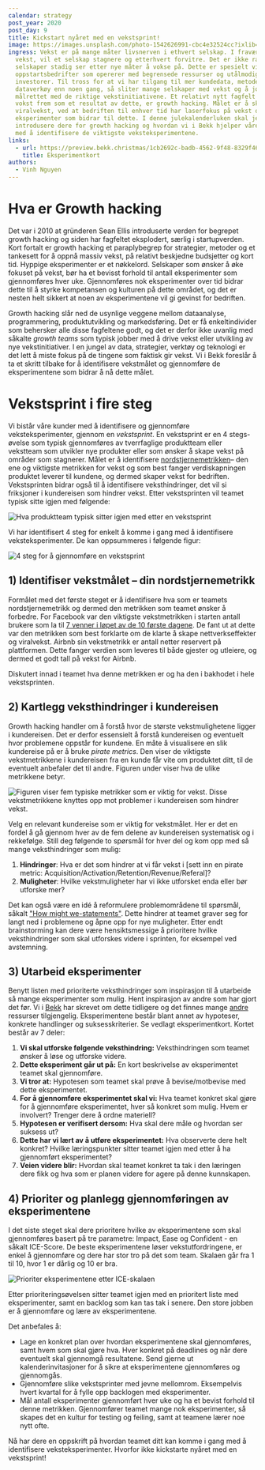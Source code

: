```yaml
---
calendar: strategy
post_year: 2020
post_day: 9
title: Kickstart nyåret med en vekstsprint!
image: https://images.unsplash.com/photo-1542626991-cbc4e32524cc?ixlib=rb-1.2.1&ixid=MXwxMjA3fDB8MHxwaG90by1wYWdlfHx8fGVufDB8fHw%3D&auto=format&fit=crop&w=1949&q=80
ingress: Vekst er på mange måter livsnerven i ethvert selskap. I fraværet av
  vekst, vil et selskap stagnere og etterhvert forvitre. Det er ikke rart at
  selskaper stadig ser etter nye måter å vokse på. Dette er spesielt viktig for
  oppstartsbedrifter som opererer med begrensede ressurser og utålmodige
  investorer. Til tross for at vi har tilgang til mer kundedata, metoder og
  dataverkøy enn noen gang, så sliter mange selskaper med vekst og å jobbe
  målrettet med de riktige vekstinitiativene. Et relativt nytt fagfelt som har
  vokst frem som et resultat av dette, er growth hacking. Målet er å skape
  viralvekst, ved at bedriften til enhver tid har laserfokus på vekst og
  eksperimenter som bidrar til dette. I denne julekalenderluken skal jeg
  introdusere dere for growth hacking og hvordan vi i Bekk hjelper våre kunder
  med å identifisere de viktigste veksteksperimentene.
links:
  - url: https://preview.bekk.christmas/1cb2692c-badb-4562-9f48-8329f46c3b49
    title: Eksperimentkort
authors:
  - Vinh Nguyen
---
```

# **Hva er Growth hacking**

Det var i 2010 at gründeren Sean Ellis introduserte verden for begrepet growth hacking og siden har fagfeltet eksplodert, særlig i startupverden. Kort fortalt er growth hacking et paraplybegrep for strategier, metoder og et tankesett for å oppnå massiv vekst, på relativt beskjedne budsjetter og kort tid. Hyppige eksperimenter er et nøkkelord. Selskaper som ønsker å øke fokuset på vekst, bør ha et bevisst forhold til antall eksperimenter som gjennomføres hver uke. Gjennomføres nok eksperimenter over tid bidrar dette til å styrke kompetansen og kulturen på dette området, og det er nesten helt sikkert at noen av eksperimentene vil gi gevinst for bedriften.

Growth hacking slår ned de usynlige veggene mellom dataanalyse, programmering, produktutvikling og markedsføring. Det er få enkeltindivider som behersker alle disse fagfeltene godt, og det er derfor ikke uvanlig med såkalte *growth teams* som typisk jobber med å drive vekst eller utvikling av nye vekstinitiativer. I en jungel av data, strategier, verktøy og teknologi er det lett å miste fokus på de tingene som faktisk gir vekst. Vi i Bekk foreslår å ta et skritt tilbake for å identifisere vekstmålet og gjennomføre de eksperimentene som bidrar å nå dette målet.

# **Vekstsprint** **i fire steg**

Vi bistår våre kunder med å identifisere og gjennomføre veksteksperimenter, gjennom en *vekstsprint*. En vekstsprint er en 4 stegs-øvelse som typisk gjennomføres av tverrfaglige produktteam eller vekstteam som utvikler nye produkter eller som ønsker å skape vekst på områder som stagnerer. Målet er å identifisere [nordstjernemetrikken](https://blog.growthhackers.com/what-is-a-north-star-metric-b31a8512923f)– den ene og viktigste metrikken for vekst og som best fanger verdiskapningen produktet leverer til kundene, og dermed skaper vekst for bedriften. Vekstsprinten bidrar også til å identifisere veksthindringer, det vil si friksjoner i kundereisen som hindrer vekst. Etter vekstsprinten vil teamet typisk sitte igjen med følgende:

![Hva produktteam typisk sitter igjen med etter en vekstsprint](/assets/01output.png)

Vi har identifisert 4 steg for enkelt å komme i gang med å identifisere veksteksperimenter. De kan oppsummeres i følgende figur:

![4 steg for å gjennomføre en vekstsprint](/assets/02vekstsprint.png)

## **1) Identifiser vekstmålet – din nordstjernemetrikk**

Formålet med det første steget er å identifisere hva som er teamets nordstjernemetrikk og dermed den metrikken som teamet ønsker å forbedre. For Facebook var den viktigste vekstmetrikken i starten antall brukere som la til [7 venner i løpet av de 10 første dagene](https://blog.modeanalytics.com/facebook-aha-moment-simpler-than-you-think/). De fant ut at dette var den metrikken som best forklarte om de klarte å skape nettverkseffekter og viralvekst. Airbnb sin vekstmetrikk er antall netter reservert på plattformen. Dette fanger verdien som leveres til både gjester og utleiere, og dermed et godt tall på vekst for Airbnb.

Diskutert innad i teamet hva denne metrikken er og ha den i bakhodet i hele vekstsprinten.

## **2) Kartlegg veksthindringer i kundereisen**

Growth hacking handler om å forstå hvor de største vekstmulighetene ligger i kundereisen. Det er derfor essensielt å forstå kundereisen og eventuelt hvor problemene oppstår for kundene. En måte å visualisere en slik kundereise på er å bruke *pirate metrics*. Den viser de viktigste vekstmetrikkene i kundereisen fra en kunde får vite om produktet ditt, til de eventuelt anbefaler det til andre. Figuren under viser hva de ulike metrikkene betyr.

![Figuren viser fem typiske metrikker som er viktig for vekst. Disse vekstmetrikkene knyttes opp mot problemer i kundereisen som hindrer vekst.](/assets/03veksthindringer.png)

Velg en relevant kundereise som er viktig for vekstmålet. Her er det en fordel å gå gjennom hver av de fem delene av kundereisen systematisk og i rekkefølge. Still deg følgende to spørsmål for hver del og kom opp med så mange veksthindringer som mulig:

1. **Hindringer**: Hva er det som hindrer at vi får vekst i \[sett inn en pirate metric: Acquisition/Activation/Retention/Revenue/Referal]?
2. **Muligheter**: Hvilke vekstmuligheter har vi ikke utforsket enda eller bør utforske mer?

Det kan også være en idé å reformulere problemområdene til spørsmål, såkalt ["How might we-statements"](https://www.designkit.org/methods/3). Dette hindrer at teamet graver seg for langt ned i problemene og åpne opp for nye muligheter. Etter endt brainstorming kan dere være hensiktsmessige å prioritere hvilke veksthindringer som skal utforskes videre i sprinten, for eksempel ved avstemning.

## **3) Utarbeid eksperimenter**

Benytt listen med prioriterte veksthindringer som inspirasjon til å utarbeide så mange eksperimenter som mulig. Hent inspirasjon av andre som har gjort det før. Vi i [Bekk](https://blogg.bekk.no/smarte-eksperimenter-for-effektiv-produktutvikling-b8eb936db0b1) har skrevet om dette tidligere og det finnes mange [andre](https://growthhackers.com/growth-studies) ressurser tilgjengelig. Eksperimentene består blant annet av hypoteser, konkrete handlinger og suksesskriterier. Se vedlagt eksperimentkort. Kortet består av 7 deler:

1. **Vi skal utforske følgende veksthindring:** Veksthindringen som teamet ønsker å løse og utforske videre.
2. **Dette eksperiment går ut på:** En kort beskrivelse av eksperimentet teamet skal gjennomføre.
3. **Vi tror at:** Hypotesen som teamet skal prøve å bevise/motbevise med dette eksperimentet.
4. **For å gjennomføre eksperimentet skal vi:** Hva teamet konkret skal gjøre for å gjennomføre eksperimentet, hver så konkret som mulig. Hvem er involvert? Trenger dere å ordne materiell?
5. **Hypotesen er verifisert dersom:** Hva skal dere måle og hvordan ser suksess ut?
6. **Dette har vi lært av å utføre eksperimentet:** Hva observerte dere helt konkret? Hvilke læringspunkter sitter teamet igjen med etter å ha gjennomført eksperimentet?
7. **Veien videre blir:** Hvordan skal teamet konkret ta tak i den læringen dere fikk og hva som er planen videre for agere på denne kunnskapen.

## **4) Prioriter og planlegg gjennomføringen av eksperimentene**

I det siste steget skal dere prioritere hvilke av eksperimentene som skal gjennomføres basert på tre parametre: Impact, Ease og Confident - en såkalt ICE-Score. De beste eksperimentene løser vekstutfordringene, er enkel å gjennomføre og dere har stor tro på det som team. Skalaen går fra 1 til 10, hvor 1 er dårlig og 10 er bra.

![Prioriter eksperimentene etter ICE-skalaen](/assets/04ice.png)

Etter prioriteringsøvelsen sitter teamet igjen med en prioritert liste med eksperimenter, samt en backlog som kan tas tak i senere. Den store jobben er å gjennomføre og lære av eksperimentene.

Det anbefales å:

* Lage en konkret plan over hvordan eksperimentene skal gjennomføres, samt hvem som skal gjøre hva. Hver konkret på deadlines og når dere eventuelt skal gjennomgå resultatene. Send gjerne ut kalenderinvitasjoner for å sikre at eksperimentene gjennomføres og gjennomgås.
* Gjennomføre slike vekstsprinter med jevne mellomrom. Eksempelvis hvert kvartal for å fylle opp backlogen med eksperimenter.
* Mål antall eksperimenter gjennomført hver uke og ha et bevist forhold til denne metrikken. Gjennomfører teamet mange nok eksperimenter, så skapes det en kultur for testing og feiling, samt at teamene lærer noe nytt ofte.

Nå har dere en oppskrift på hvordan teamet ditt kan komme i gang med å identifisere veksteksperimenter. Hvorfor ikke kickstarte nyåret med en vekstsprint!